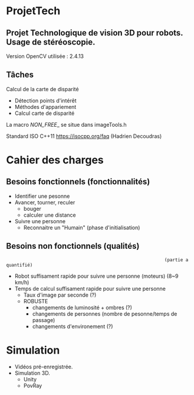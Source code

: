 # ProjetTech

## Projet Technologique de vision 3D pour robots. Usage de stéréoscopie.
Version OpenCV utilisée : 2.4.13

## Tâches
Calcul de la carte de disparité
  * Détection points d'intérêt
  * Méthodes d'appariement
  * Calcul carte de disparité

La macro _NON_FREE__ se situe dans imageTools.h

Standard ISO C++11
https://isocpp.org/faq
(Hadrien Decoudras)


# Cahier des charges

## Besoins fonctionnels  (fonctionnalités)
- Identifier une pesonne
- Avancer, tourner, reculer
  - bouger
  - calculer une distance
- Suivre une personne
  - Reconnaitre un "Humain" (phase d'initialisation)
## Besoins non fonctionnels (qualités)
                                                                (partie a quantifié)
- Robot suffisament rapide pour suivre une personne (moteurs)   (8~9 km/h)
- Temps de calcul suffisament rapide pour suivre une personne 
  - Taux d'image par seconde                                    (?)
  - ROBUSTE
    - changements de luminosité + ombres                        (?)
    - changements de personnes                                  (nombre de pesonne/temps de passage)
    - changements d'environement                                (?)

# Simulation
- Vidéos pré-enregistrée.
- Simulation 3D.
  - Unity
  - PovRay

